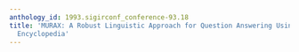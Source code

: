 ```yaml
---
anthology_id: 1993.sigirconf_conference-93.18
title: 'MURAX: A Robust Linguistic Approach for Question Answering Using an On-Line
  Encyclopedia'
---
```


